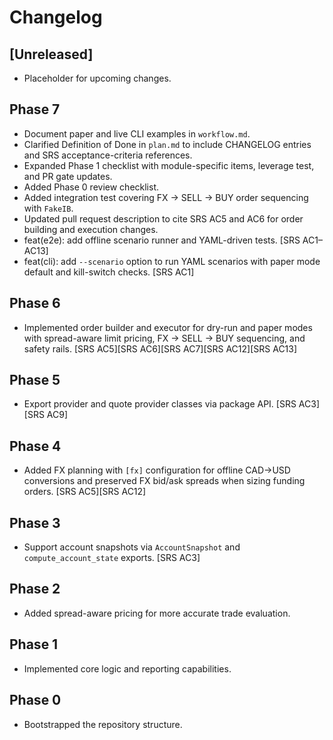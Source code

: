 # Changelog

## [Unreleased]
- Placeholder for upcoming changes.

## Phase 7
- Document paper and live CLI examples in `workflow.md`.
- Clarified Definition of Done in `plan.md` to include CHANGELOG entries and SRS acceptance-criteria references.
- Expanded Phase 1 checklist with module-specific items, leverage test, and PR gate updates.
- Added Phase 0 review checklist.
- Added integration test covering FX → SELL → BUY order sequencing with `FakeIB`.
- Updated pull request description to cite SRS AC5 and AC6 for order building and execution changes.
- feat(e2e): add offline scenario runner and YAML-driven tests. [SRS AC1–AC13]
- feat(cli): add `--scenario` option to run YAML scenarios with paper mode default and kill-switch checks. [SRS AC1]


## Phase 6
- Implemented order builder and executor for dry-run and paper modes with spread-aware limit pricing, FX → SELL → BUY sequencing, and safety rails. [SRS AC5][SRS AC6][SRS AC7][SRS AC12][SRS AC13]

## Phase 5
- Export provider and quote provider classes via package API. [SRS AC3][SRS AC9]

## Phase 4
- Added FX planning with `[fx]` configuration for offline CAD→USD conversions and preserved FX bid/ask spreads when sizing funding orders. [SRS AC5][SRS AC12]

## Phase 3
- Support account snapshots via `AccountSnapshot` and `compute_account_state` exports. [SRS AC3]

## Phase 2
- Added spread-aware pricing for more accurate trade evaluation.

## Phase 1
- Implemented core logic and reporting capabilities.

## Phase 0
- Bootstrapped the repository structure.
